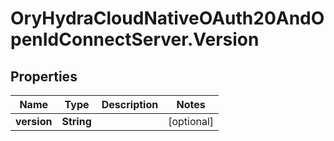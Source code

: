 # OryHydraCloudNativeOAuth20AndOpenIdConnectServer.Version

## Properties
Name | Type | Description | Notes
------------ | ------------- | ------------- | -------------
**version** | **String** |  | [optional] 


